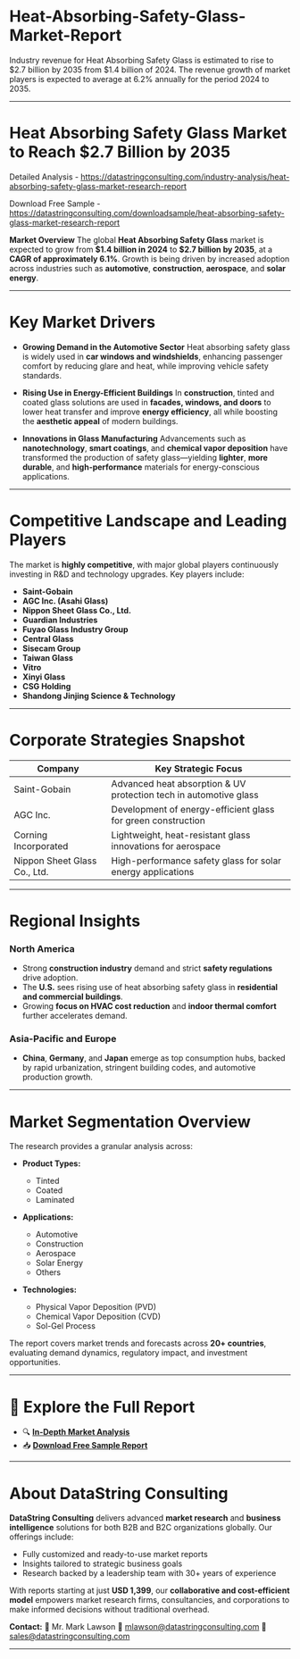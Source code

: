 # Heat-Absorbing-Safety-Glass-Market-Report

Industry revenue for Heat Absorbing Safety Glass is estimated to rise to $2.7 billion by 2035 from $1.4 billion of 2024. The revenue growth of market players is expected to average at 6.2% annually for the period 2024 to 2035.

---

# **Heat Absorbing Safety Glass Market to Reach \$2.7 Billion by 2035**

Detailed Analysis - https://datastringconsulting.com/industry-analysis/heat-absorbing-safety-glass-market-research-report

Download Free Sample - https://datastringconsulting.com/downloadsample/heat-absorbing-safety-glass-market-research-report

**Market Overview**
The global **Heat Absorbing Safety Glass** market is expected to grow from **\$1.4 billion in 2024** to **\$2.7 billion by 2035**, at a **CAGR of approximately 6.1%**. Growth is being driven by increased adoption across industries such as **automotive**, **construction**, **aerospace**, and **solar energy**.

---

# **Key Market Drivers**

* **Growing Demand in the Automotive Sector**
  Heat absorbing safety glass is widely used in **car windows and windshields**, enhancing passenger comfort by reducing glare and heat, while improving vehicle safety standards.

* **Rising Use in Energy-Efficient Buildings**
  In **construction**, tinted and coated glass solutions are used in **facades, windows, and doors** to lower heat transfer and improve **energy efficiency**, all while boosting the **aesthetic appeal** of modern buildings.

* **Innovations in Glass Manufacturing**
  Advancements such as **nanotechnology**, **smart coatings**, and **chemical vapor deposition** have transformed the production of safety glass—yielding **lighter**, **more durable**, and **high-performance** materials for energy-conscious applications.

---

# **Competitive Landscape and Leading Players**

The market is **highly competitive**, with major global players continuously investing in R\&D and technology upgrades. Key players include:

* **Saint-Gobain**
* **AGC Inc. (Asahi Glass)**
* **Nippon Sheet Glass Co., Ltd.**
* **Guardian Industries**
* **Fuyao Glass Industry Group**
* **Central Glass**
* **Sisecam Group**
* **Taiwan Glass**
* **Vitro**
* **Xinyi Glass**
* **CSG Holding**
* **Shandong Jinjing Science & Technology**

---

# **Corporate Strategies Snapshot**

| **Company**                  | **Key Strategic Focus**                                           |
| ---------------------------- | ----------------------------------------------------------------- |
| Saint-Gobain                 | Advanced heat absorption & UV protection tech in automotive glass |
| AGC Inc.                     | Development of energy-efficient glass for green construction      |
| Corning Incorporated         | Lightweight, heat-resistant glass innovations for aerospace       |
| Nippon Sheet Glass Co., Ltd. | High-performance safety glass for solar energy applications       |

---

# **Regional Insights**

### **North America**

* Strong **construction industry** demand and strict **safety regulations** drive adoption.
* The **U.S.** sees rising use of heat absorbing safety glass in **residential and commercial buildings**.
* Growing **focus on HVAC cost reduction** and **indoor thermal comfort** further accelerates demand.

### **Asia-Pacific and Europe**

* **China**, **Germany**, and **Japan** emerge as top consumption hubs, backed by rapid urbanization, stringent building codes, and automotive production growth.

---

# **Market Segmentation Overview**

The research provides a granular analysis across:

* **Product Types:**

  * Tinted
  * Coated
  * Laminated

* **Applications:**

  * Automotive
  * Construction
  * Aerospace
  * Solar Energy
  * Others

* **Technologies:**

  * Physical Vapor Deposition (PVD)
  * Chemical Vapor Deposition (CVD)
  * Sol-Gel Process

The report covers market trends and forecasts across **20+ countries**, evaluating demand dynamics, regulatory impact, and investment opportunities.

---

# 📘 **Explore the Full Report**

* 🔍 [**In-Depth Market Analysis**](https://datastringconsulting.com/industry-analysis/heat-absorbing-safety-glass-market-research-report)
* 📥 [**Download Free Sample Report**](https://datastringconsulting.com/downloadsample/heat-absorbing-safety-glass-market-research-report)

---

# **About DataString Consulting**

**DataString Consulting** delivers advanced **market research** and **business intelligence** solutions for both B2B and B2C organizations globally. Our offerings include:

* Fully customized and ready-to-use market reports
* Insights tailored to strategic business goals
* Research backed by a leadership team with 30+ years of experience

With reports starting at just **USD 1,399**, our **collaborative and cost-efficient model** empowers market research firms, consultancies, and corporations to make informed decisions without traditional overhead.

**Contact:**
📧 Mr. Mark Lawson
📨 [mlawson@datastringconsulting.com](mailto:mlawson@datastringconsulting.com)
📨 [sales@datastringconsulting.com](mailto:sales@datastringconsulting.com)

---

